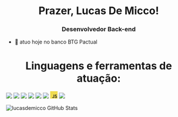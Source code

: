 <h1 align="center">Prazer, Lucas De Micco!</h1>
<h3 align="center">Desenvolvedor Back-end</h3>

- 🤝 atuo hoje no banco BTG Pactual

<h1 align="center">Linguagens e ferramentas de atuação: </h1>
<code><img height="20" src="[https://www.google.com/url?sa=i&url=https%3A%2F%2Ficonduck.com%2Ficons%2F13084%2Fjava-original&psig=AOvVaw3K9zowLDCCoBc1HdyGtLPw&ust=1697379945215000&source=images&cd=vfe&ved=0CBEQjRxqFwoTCLiVwpff9YEDFQAAAAAdAAAAABAS](https://cdn-icons-png.flaticon.com/512/5968/5968231.png)"></code>
<code><img height="20" src="https://www.svgrepo.com/show/354245/quarkus-icon.svg"></code>
<code><img height="20" src="https://upload.wikimedia.org/wikipedia/commons/thumb/e/ee/.NET_Core_Logo.svg/1024px-.NET_Core_Logo.svg.png"></code>
<code><img height="20" src="https://upload.wikimedia.org/wikipedia/commons/thumb/e/ee/.NET_Core_Logo.svg/1024px-.NET_Core_Logo.svg.png"></code>
<code><img height="20" src="https://iconape.com/wp-content/files/sh/51404/svg/c--4.svg"></code>
<code><img height="20" src="https://cdn.worldvectorlogo.com/logos/angular-icon.svg"></code>
<code><img height="20" src="https://raw.githubusercontent.com/github/explore/80688e429a7d4ef2fca1e82350fe8e3517d3494d/topics/javascript/javascript.png"></code>
<code><img height="20" src="https://logos-world.net/wp-content/uploads/2021/02/Docker-Symbol.png"></code>

![lucasdemicco GitHub Stats](https://github-readme-stats.vercel.app/api?username=lucasdemicco&show_icons=true)



